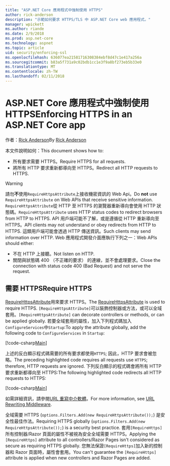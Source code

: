 ```yaml
---
title: "ASP.NET Core 應用程式中強制使用 HTTPS"
author: rick-anderson
description: "示範如何要求 HTTPS/TLS 中 ASP.NET Core web 應用程式。"
manager: wpickett
ms.author: riande
ms.date: 2/9/2018
ms.prod: asp.net-core
ms.technology: aspnet
ms.topic: article
uid: security/enforcing-ssl
ms.openlocfilehash: 636077ea21581716308384ebf8d47c1e417a256a
ms.sourcegitcommit: b83a5f731a9c02bdb1cc1e3f9a8bf273eb5b33e0
ms.translationtype: MT
ms.contentlocale: zh-TW
ms.lasthandoff: 02/11/2018
---
```

# <a name="enforcing-https-in-an-aspnet-core-app"></a><span data-ttu-id="5e55c-103">ASP.NET Core 應用程式中強制使用 HTTPS</span><span class="sxs-lookup"><span data-stu-id="5e55c-103">Enforcing HTTPS in an ASP.NET Core app</span></span>

<span data-ttu-id="5e55c-104">作者：[Rick Anderson](https://twitter.com/RickAndMSFT)</span><span class="sxs-lookup"><span data-stu-id="5e55c-104">By [Rick Anderson](https://twitter.com/RickAndMSFT)</span></span>

<span data-ttu-id="5e55c-105">本文件說明如何：</span><span class="sxs-lookup"><span data-stu-id="5e55c-105">This document shows how to:</span></span>

- <span data-ttu-id="5e55c-106">所有要求需要 HTTPS。</span><span class="sxs-lookup"><span data-stu-id="5e55c-106">Require HTTPS for all requests.</span></span>
- <span data-ttu-id="5e55c-107">將所有 HTTP 要求重新都導向至 HTTPS。</span><span class="sxs-lookup"><span data-stu-id="5e55c-107">Redirect all HTTP requests to HTTPS.</span></span>

> [!WARNING]
> <span data-ttu-id="5e55c-108">請勿**不**使用`RequireHttpsAttribute`上接收機密資訊的 Web Api。</span><span class="sxs-lookup"><span data-stu-id="5e55c-108">Do **not** use `RequireHttpsAttribute` on Web APIs that receive sensitive information.</span></span> <span data-ttu-id="5e55c-109">`RequireHttpsAttribute`從 HTTP 至 HTTPS 的瀏覽器重新導向會使用 HTTP 狀態碼。</span><span class="sxs-lookup"><span data-stu-id="5e55c-109">`RequireHttpsAttribute` uses HTTP status codes to redirect browsers from HTTP to HTTPS.</span></span> <span data-ttu-id="5e55c-110">API 用戶端可能不了解，或是遵循從 HTTP 重新導向至 HTTPS。</span><span class="sxs-lookup"><span data-stu-id="5e55c-110">API clients may not understand or obey redirects from HTTP to HTTPS.</span></span> <span data-ttu-id="5e55c-111">這類用戶端可能會透過 HTTP 傳送資訊。</span><span class="sxs-lookup"><span data-stu-id="5e55c-111">Such clients may send information over HTTP.</span></span> <span data-ttu-id="5e55c-112">Web 應用程式開發介面應執行下列之一：</span><span class="sxs-lookup"><span data-stu-id="5e55c-112">Web APIs should either:</span></span>
>
>* <span data-ttu-id="5e55c-113">不在 HTTP 上接聽。</span><span class="sxs-lookup"><span data-stu-id="5e55c-113">Not listen on HTTP.</span></span>
>* <span data-ttu-id="5e55c-114">關閉與狀態碼 400 （不正確的要求） 的連線，並不會處理要求。</span><span class="sxs-lookup"><span data-stu-id="5e55c-114">Close the connection with status code 400 (Bad Request) and not serve the request.</span></span>

## <a name="require-https"></a><span data-ttu-id="5e55c-115">需要 HTTPS</span><span class="sxs-lookup"><span data-stu-id="5e55c-115">Require HTTPS</span></span>

<span data-ttu-id="5e55c-116">[RequireHttpsAttribute](/dotnet/api/Microsoft.AspNetCore.Mvc.RequireHttpsAttribute)用來要求 HTTPS。</span><span class="sxs-lookup"><span data-stu-id="5e55c-116">The [RequireHttpsAttribute](/dotnet/api/Microsoft.AspNetCore.Mvc.RequireHttpsAttribute) is used to require HTTPS.</span></span> <span data-ttu-id="5e55c-117">`[RequireHttpsAttribute]`可以裝飾控制器或方法，或可以全域套用。</span><span class="sxs-lookup"><span data-stu-id="5e55c-117">`[RequireHttpsAttribute]` can decorate controllers or methods, or can be applied globally.</span></span> <span data-ttu-id="5e55c-118">若要全域套用的屬性，加入下列程式碼加入`ConfigureServices`中`Startup`:</span><span class="sxs-lookup"><span data-stu-id="5e55c-118">To apply the attribute globally, add the following code to `ConfigureServices` in `Startup`:</span></span>

[!code-csharp[Main](authentication/accconfirm/sample/WebApp1/Startup.cs?name=snippet2&highlight=4-999)]

<span data-ttu-id="5e55c-119">上述的反白顯示程式碼需要的所有要求都使用`HTTPS`; 因此，HTTP 要求會被忽略。</span><span class="sxs-lookup"><span data-stu-id="5e55c-119">The preceding highlighted code requires all requests use `HTTPS`; therefore, HTTP requests are ignored.</span></span> <span data-ttu-id="5e55c-120">下列反白顯示的程式碼會將所有 HTTP 要求重新都導向至 HTTPS:</span><span class="sxs-lookup"><span data-stu-id="5e55c-120">The following highlighted code redirects all HTTP requests to HTTPS:</span></span>

[!code-csharp[Main](authentication/accconfirm/sample/WebApp1/Startup.cs?name=snippet_AddRedirectToHttps&highlight=7-999)]

<span data-ttu-id="5e55c-121">如需詳細資訊，請參閱[URL 重寫中介軟體](xref:fundamentals/url-rewriting)。</span><span class="sxs-lookup"><span data-stu-id="5e55c-121">For more information, see [URL Rewriting Middleware](xref:fundamentals/url-rewriting).</span></span>

<span data-ttu-id="5e55c-122">全域需要 HTTPS (`options.Filters.Add(new RequireHttpsAttribute());`) 是安全性最佳作法。</span><span class="sxs-lookup"><span data-stu-id="5e55c-122">Requiring HTTPS globally (`options.Filters.Add(new RequireHttpsAttribute());`) is a security best practice.</span></span> <span data-ttu-id="5e55c-123">套用`[RequireHttps]`所有控制器/Razor 頁面的屬性不被視為安全全域需要 HTTPS。</span><span class="sxs-lookup"><span data-stu-id="5e55c-123">Applying the `[RequireHttps]` attribute to all controllers/Razor Pages isn't considered as secure as requiring HTTPS globally.</span></span> <span data-ttu-id="5e55c-124">您無法保證`[RequireHttps]`加入新的控制器和 Razor 頁面時，屬性會套用。</span><span class="sxs-lookup"><span data-stu-id="5e55c-124">You can't guarantee the `[RequireHttps]` attribute is applied when new controllers and Razor Pages are added.</span></span>